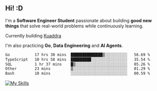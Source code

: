 ## Hi! :D

I'm a **Software Engineer Student** passionate about building **good new things** that solve real-world problems while continuously learning.

Currently building [Kuaddra](https://kuaddra.com)

I'm also practicing **Go**, **Data Engineering** and **AI Agents**.

<!--START_SECTION:waka-->

```txt
Go           17 hrs 30 mins  ██████████████▒░░░░░░░░░░   56.69 %
TypeScript   10 hrs 58 mins  █████████░░░░░░░░░░░░░░░░   35.54 %
SQL          1 hr 37 mins    █▒░░░░░░░░░░░░░░░░░░░░░░░   05.26 %
Other        23 mins         ▒░░░░░░░░░░░░░░░░░░░░░░░░   01.29 %
Bash         10 mins         ░░░░░░░░░░░░░░░░░░░░░░░░░   00.59 %
```

<!--END_SECTION:waka-->
[![My Skills](https://skillicons.dev/icons?i=py,go,java,aws,js,docker,linux)](https://skillicons.dev)
